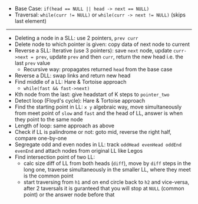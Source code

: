 - Base Case: `if(head == NULL || head -> next == NULL)`
- Traversal: `while(curr != NULL)` or `while(curr -> next != NULL)` (skips last element)

---
- Deleting a node in a SLL: use 2 pointers, `prev curr`
- Delete node to which pointer is given: copy data of next node to current
- Reverse a SLL: Iterative (use 3 pointers): save `next`  node, update `curr->next = prev`, update `prev` and then `curr`, return the new head i.e. the last `prev` value
  - Recursive way: propagates returned `head` from the base case
- Reverse a DLL: swap links and return new head
- Find middle of a LL: Hare & Tortoise approach
  - `while(fast && fast->next)`
- Kth node from the last: give headstart of K steps to `pointer_two`
- Detect loop (Floyd's cycle): Hare & Tortoise approach
- Find the starting point in LL: `x y` algebraic way, move simultaneously from meet point of `slow` and `fast` and the head of LL, answer is when they point to the same node
- Length of loop: same approach as above
- Check if LL is palindrome or not: goto mid, reverse the right half, compare one-by-one
- Segregate odd and even nodes in LL: track `oddHead evenHead oddEnd evenEnd` and attach nodes from original LL like Legos
- Find intersection point of two LL: 
  - calc size diff of LL from both heads (`diff`), move by `diff` steps in the long one, traverse simultaneously in the smaller LL, where they meet is the common point
  - start traversing from `h1` and on end circle back to `h2` and vice-versa, after 2 taversals it is guranteed that you will stop at `NULL` (common point) or the answer node before that
 
